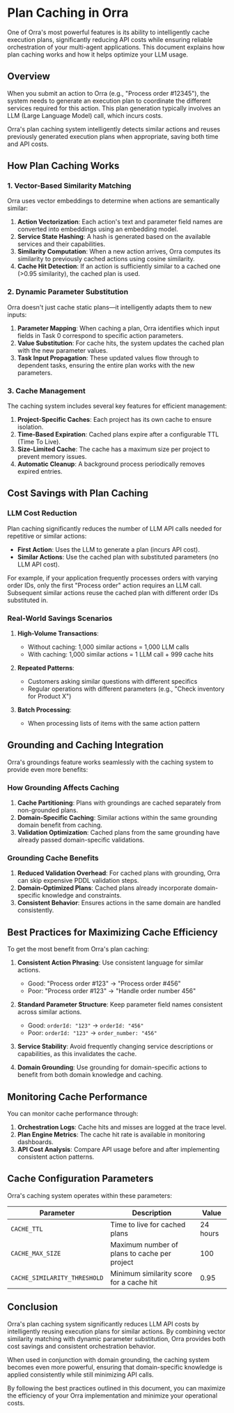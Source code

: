 # Plan Caching in Orra

One of Orra's most powerful features is its ability to intelligently cache execution plans, significantly reducing API costs while ensuring reliable orchestration of your multi-agent applications. This document explains how plan caching works and how it helps optimize your LLM usage.

## Overview

When you submit an action to Orra (e.g., "Process order #12345"), the system needs to generate an execution plan to coordinate the different services required for this action. This plan generation typically involves an LLM (Large Language Model) call, which incurs costs.

Orra's plan caching system intelligently detects similar actions and reuses previously generated execution plans when appropriate, saving both time and API costs.

## How Plan Caching Works

### 1. Vector-Based Similarity Matching

Orra uses vector embeddings to determine when actions are semantically similar:

1. **Action Vectorization**: Each action's text and parameter field names are converted into embeddings using an embedding model.
2. **Service State Hashing**: A hash is generated based on the available services and their capabilities.
3. **Similarity Computation**: When a new action arrives, Orra computes its similarity to previously cached actions using cosine similarity.
4. **Cache Hit Detection**: If an action is sufficiently similar to a cached one (>0.95 similarity), the cached plan is used.

### 2. Dynamic Parameter Substitution

Orra doesn't just cache static plans—it intelligently adapts them to new inputs:

1. **Parameter Mapping**: When caching a plan, Orra identifies which input fields in Task 0 correspond to specific action parameters.
2. **Value Substitution**: For cache hits, the system updates the cached plan with the new parameter values.
3. **Task Input Propagation**: These updated values flow through to dependent tasks, ensuring the entire plan works with the new parameters.

### 3. Cache Management

The caching system includes several key features for efficient management:

1. **Project-Specific Caches**: Each project has its own cache to ensure isolation.
2. **Time-Based Expiration**: Cached plans expire after a configurable TTL (Time To Live).
3. **Size-Limited Cache**: The cache has a maximum size per project to prevent memory issues.
4. **Automatic Cleanup**: A background process periodically removes expired entries.

## Cost Savings with Plan Caching

### LLM Cost Reduction

Plan caching significantly reduces the number of LLM API calls needed for repetitive or similar actions:

- **First Action**: Uses the LLM to generate a plan (incurs API cost).
- **Similar Actions**: Use the cached plan with substituted parameters (no LLM API cost).

For example, if your application frequently processes orders with varying order IDs, only the first "Process order" action requires an LLM call. Subsequent similar actions reuse the cached plan with different order IDs substituted in.

### Real-World Savings Scenarios

1. **High-Volume Transactions**:
   - Without caching: 1,000 similar actions = 1,000 LLM calls
   - With caching: 1,000 similar actions = 1 LLM call + 999 cache hits

2. **Repeated Patterns**:
   - Customers asking similar questions with different specifics
   - Regular operations with different parameters (e.g., "Check inventory for Product X")

3. **Batch Processing**:
   - When processing lists of items with the same action pattern

## Grounding and Caching Integration

Orra's groundings feature works seamlessly with the caching system to provide even more benefits:

### How Grounding Affects Caching

1. **Cache Partitioning**: Plans with groundings are cached separately from non-grounded plans.
2. **Domain-Specific Caching**: Similar actions within the same grounding domain benefit from caching.
3. **Validation Optimization**: Cached plans from the same grounding have already passed domain-specific validations.

### Grounding Cache Benefits

1. **Reduced Validation Overhead**: For cached plans with grounding, Orra can skip expensive PDDL validation steps.
2. **Domain-Optimized Plans**: Cached plans already incorporate domain-specific knowledge and constraints.
3. **Consistent Behavior**: Ensures actions in the same domain are handled consistently.

## Best Practices for Maximizing Cache Efficiency

To get the most benefit from Orra's plan caching:

1. **Consistent Action Phrasing**: Use consistent language for similar actions.
   - Good: "Process order #123" → "Process order #456"
   - Poor: "Process order #123" → "Handle order number 456"

2. **Standard Parameter Structure**: Keep parameter field names consistent across similar actions.
   - Good: `orderId: "123"` → `orderId: "456"`
   - Poor: `orderId: "123"` → `order_number: "456"`

3. **Service Stability**: Avoid frequently changing service descriptions or capabilities, as this invalidates the cache.

4. **Domain Grounding**: Use grounding for domain-specific actions to benefit from both domain knowledge and caching.

## Monitoring Cache Performance

You can monitor cache performance through:

1. **Orchestration Logs**: Cache hits and misses are logged at the trace level.
2. **Plan Engine Metrics**: The cache hit rate is available in monitoring dashboards.
3. **API Cost Analysis**: Compare API usage before and after implementing consistent action patterns.

## Cache Configuration Parameters

Orra's caching system operates within these parameters:

| Parameter | Description | Value    |
|-----------|-------------|----------|
| `CACHE_TTL` | Time to live for cached plans | 24 hours |
| `CACHE_MAX_SIZE` | Maximum number of plans to cache per project | 100      |
| `CACHE_SIMILARITY_THRESHOLD` | Minimum similarity score for a cache hit | 0.95     |

## Conclusion

Orra's plan caching system significantly reduces LLM API costs by intelligently reusing execution plans for similar actions. By combining vector similarity matching with dynamic parameter substitution, Orra provides both cost savings and consistent orchestration behavior.

When used in conjunction with domain grounding, the caching system becomes even more powerful, ensuring that domain-specific knowledge is applied consistently while still minimizing API calls.

By following the best practices outlined in this document, you can maximize the efficiency of your Orra implementation and minimize your operational costs.
